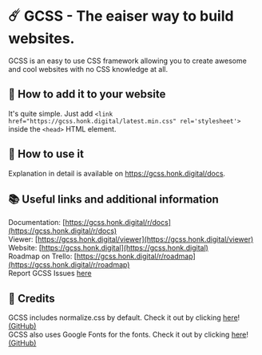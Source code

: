 # ☄️ GCSS - The eaiser way to build websites.
GCSS is an easy to use CSS framework allowing you to create awesome and cool websites with no CSS knowledge at all.

## 💼 How to add it to your website
It's quite simple. Just add `<link href="https://gcss.honk.digital/latest.min.css" rel='stylesheet'>` inside the `<head>` HTML element.

## 🎉 How to use it
Explanation in detail is available on https://gcss.honk.digital/docs.

## 📚 Useful links and additional information
Documentation: [https://gcss.honk.digital/r/docs](https://gcss.honk.digital/r/docs)<br>
Viewer: [https://gcss.honk.digital/viewer](https://gcss.honk.digital/viewer)<br>
Website: [https://gcss.honk.digital](https://gcss.honk.digital)<br>
Roadmap on Trello: [https://gcss.honk.digital/r/roadmap](https://gcss.honk.digital/r/roadmap)<br>
Report GCSS Issues [here](https://github.com/honklol/gcss/issues)

## 📌 Credits
GCSS includes normalize.css by default. Check it out by clicking [here](https://necolas.github.io/normalize.css/)! [(GitHub)](https://github.com/necolas/normalize.css)<br>
GCSS also uses Google Fonts for the fonts. Check it out by clicking [here](https://fonts.google.com)! [(GitHub)](https://github.com/google/fonts)